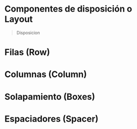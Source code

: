 # Componentes de disposición o Layout

> Disposicion


# Filas (Row)

# Columnas (Column)

# Solapamiento (Boxes)

# Espaciadores (Spacer)

